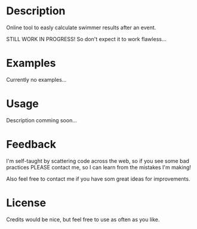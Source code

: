 # Description

Online tool to easly calculate swimmer results after an event.

STILL WORK IN PROGRESS! So don't expect it to work flawless...

# Examples

Currently no examples...

# Usage

Description comming soon...

# Feedback

I'm self-taught by scattering code across the web, so if you see some bad practices PLEASE contact me, so I can learn from the mistakes I'm making!

Also feel free to contact me if you have som great ideas for improvements.

# License

Credits would be nice, but feel free to use as often as you like.